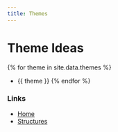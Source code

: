 ```yaml
---
title: Themes
---
```

# Theme Ideas

{% for theme in site.data.themes %}
  * {{ theme }}
{% endfor %}

### Links
* [Home](.)
* [Structures](structure)
